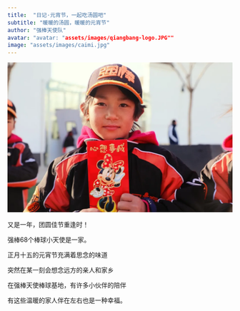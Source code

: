 ```yaml
---
title:  "日记·元宵节，一起吃汤圆吧"
subtitle: "暖暖的汤圆，暖暖的元宵节"
author: "强棒天使队"
avatar: "avatar: "assets/images/qiangbang-logo.JPG""
image: "assets/images/caimi.jpg"
---
```


![caimi](assets/images/caimi.jpg)

又是一年，团圆佳节重逢时！

强棒68个棒球小天使是一家。

正月十五的元宵节充满着思念的味道

突然在某一刻会想念远方的亲人和家乡

在强棒天使棒球基地，有许多小伙伴的陪伴

有这些温暖的家人伴在左右也是一种幸福。

